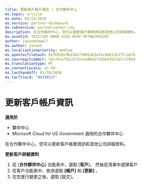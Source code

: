 ```yaml
---
title: 更新客戶帳戶資訊 | 合作夥伴中心
ms.topic: article
ms.date: 03/15/2019
ms.service: partner-dashboard
ms.subservice: partnercenter-csp
description: 在合作夥伴中心，您可以更新客戶帳單資訊和其他公司詳細資料。
ms.assetid: 7ECE7165-0B0D-4183-845F-9F7B62056207
author: jasonwhowell
ms.author: jasonh
ms.localizationpriority: medium
ms.openlocfilehash: 65f692bc06230272801a03a7ecd4611637fcad7b
ms.sourcegitcommit: 5dcf8cefd2c4731c6a80e57c65b43521d7c37b6d
ms.translationtype: MT
ms.contentlocale: zh-TW
ms.lasthandoff: 03/30/2020
ms.locfileid: "80390537"
---
```

# <a name="update-customer-account-info"></a>更新客戶帳戶資訊

**適用於**

-  夥伴中心
-  Microsoft Cloud for US Government 適用的合作夥伴中心


在合作夥伴中心，您可以更新客戶帳單資訊和其他公司詳細資料。

**更新客戶詳細資料**

1.  從 [**合作夥伴中心**] 功能表中，選取 [**客戶**]。 然後從清單中選擇客戶
2.  在客戶功能表中，依序選取 **\[帳戶\]** 和 **\[更新\]** 。
3.  在您進行變更之後，選取 \[提交\]。

 

 



